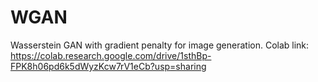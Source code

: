 # WGAN

Wasserstein GAN with gradient penalty for image generation. Colab link: https://colab.research.google.com/drive/1sthBp-FPK8h06pd6k5dWyzKcw7rV1eCb?usp=sharing
